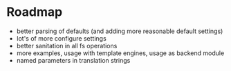 Roadmap
========
* better parsing of defaults (and adding more reasonable default settings)
* lot's of more configure settings
* better sanitation in all fs operations
* more examples, usage with template engines, usage as backend module
* named parameters in translation strings
